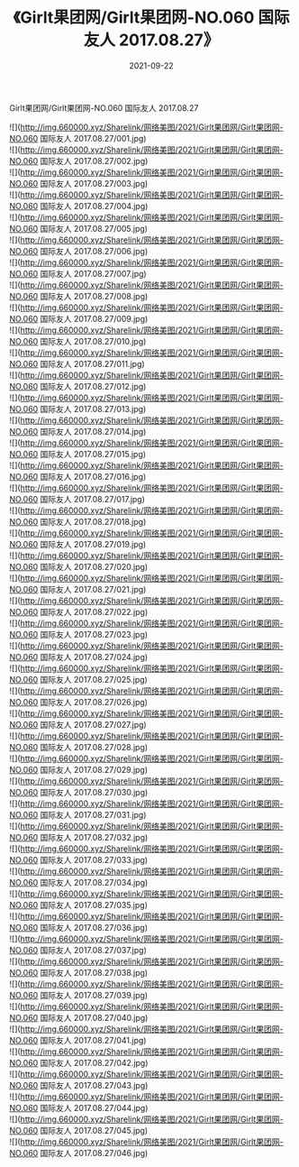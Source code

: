 ﻿---
layout: post
title:  《Girlt果团网/Girlt果团网-NO.060 国际友人 2017.08.27》
date:   2021-09-22
img: http://img.660000.xyz/Sharelink/网络美图/2021/Girlt果团网/Girlt果团网-NO.060 国际友人 2017.08.27/000.jpg
categories: [美女, 清纯, 唯美]
---

Girlt果团网/Girlt果团网-NO.060 国际友人 2017.08.27

 ![](http://img.660000.xyz/Sharelink/网络美图/2021/Girlt果团网/Girlt果团网-NO.060 国际友人 2017.08.27/001.jpg) <br>![](http://img.660000.xyz/Sharelink/网络美图/2021/Girlt果团网/Girlt果团网-NO.060 国际友人 2017.08.27/002.jpg) <br>![](http://img.660000.xyz/Sharelink/网络美图/2021/Girlt果团网/Girlt果团网-NO.060 国际友人 2017.08.27/003.jpg) <br>![](http://img.660000.xyz/Sharelink/网络美图/2021/Girlt果团网/Girlt果团网-NO.060 国际友人 2017.08.27/004.jpg) <br>![](http://img.660000.xyz/Sharelink/网络美图/2021/Girlt果团网/Girlt果团网-NO.060 国际友人 2017.08.27/005.jpg) <br>![](http://img.660000.xyz/Sharelink/网络美图/2021/Girlt果团网/Girlt果团网-NO.060 国际友人 2017.08.27/006.jpg) <br>![](http://img.660000.xyz/Sharelink/网络美图/2021/Girlt果团网/Girlt果团网-NO.060 国际友人 2017.08.27/007.jpg) <br>![](http://img.660000.xyz/Sharelink/网络美图/2021/Girlt果团网/Girlt果团网-NO.060 国际友人 2017.08.27/008.jpg) <br>![](http://img.660000.xyz/Sharelink/网络美图/2021/Girlt果团网/Girlt果团网-NO.060 国际友人 2017.08.27/009.jpg) <br>![](http://img.660000.xyz/Sharelink/网络美图/2021/Girlt果团网/Girlt果团网-NO.060 国际友人 2017.08.27/010.jpg) <br>![](http://img.660000.xyz/Sharelink/网络美图/2021/Girlt果团网/Girlt果团网-NO.060 国际友人 2017.08.27/011.jpg) <br>![](http://img.660000.xyz/Sharelink/网络美图/2021/Girlt果团网/Girlt果团网-NO.060 国际友人 2017.08.27/012.jpg) <br>![](http://img.660000.xyz/Sharelink/网络美图/2021/Girlt果团网/Girlt果团网-NO.060 国际友人 2017.08.27/013.jpg) <br>![](http://img.660000.xyz/Sharelink/网络美图/2021/Girlt果团网/Girlt果团网-NO.060 国际友人 2017.08.27/014.jpg) <br>![](http://img.660000.xyz/Sharelink/网络美图/2021/Girlt果团网/Girlt果团网-NO.060 国际友人 2017.08.27/015.jpg) <br>![](http://img.660000.xyz/Sharelink/网络美图/2021/Girlt果团网/Girlt果团网-NO.060 国际友人 2017.08.27/016.jpg) <br>![](http://img.660000.xyz/Sharelink/网络美图/2021/Girlt果团网/Girlt果团网-NO.060 国际友人 2017.08.27/017.jpg) <br>![](http://img.660000.xyz/Sharelink/网络美图/2021/Girlt果团网/Girlt果团网-NO.060 国际友人 2017.08.27/018.jpg) <br>![](http://img.660000.xyz/Sharelink/网络美图/2021/Girlt果团网/Girlt果团网-NO.060 国际友人 2017.08.27/019.jpg) <br>![](http://img.660000.xyz/Sharelink/网络美图/2021/Girlt果团网/Girlt果团网-NO.060 国际友人 2017.08.27/020.jpg) <br>![](http://img.660000.xyz/Sharelink/网络美图/2021/Girlt果团网/Girlt果团网-NO.060 国际友人 2017.08.27/021.jpg) <br>![](http://img.660000.xyz/Sharelink/网络美图/2021/Girlt果团网/Girlt果团网-NO.060 国际友人 2017.08.27/022.jpg) <br>![](http://img.660000.xyz/Sharelink/网络美图/2021/Girlt果团网/Girlt果团网-NO.060 国际友人 2017.08.27/023.jpg) <br>![](http://img.660000.xyz/Sharelink/网络美图/2021/Girlt果团网/Girlt果团网-NO.060 国际友人 2017.08.27/024.jpg) <br>![](http://img.660000.xyz/Sharelink/网络美图/2021/Girlt果团网/Girlt果团网-NO.060 国际友人 2017.08.27/025.jpg) <br>![](http://img.660000.xyz/Sharelink/网络美图/2021/Girlt果团网/Girlt果团网-NO.060 国际友人 2017.08.27/026.jpg) <br>![](http://img.660000.xyz/Sharelink/网络美图/2021/Girlt果团网/Girlt果团网-NO.060 国际友人 2017.08.27/027.jpg) <br>![](http://img.660000.xyz/Sharelink/网络美图/2021/Girlt果团网/Girlt果团网-NO.060 国际友人 2017.08.27/028.jpg) <br>![](http://img.660000.xyz/Sharelink/网络美图/2021/Girlt果团网/Girlt果团网-NO.060 国际友人 2017.08.27/029.jpg) <br>![](http://img.660000.xyz/Sharelink/网络美图/2021/Girlt果团网/Girlt果团网-NO.060 国际友人 2017.08.27/030.jpg) <br>![](http://img.660000.xyz/Sharelink/网络美图/2021/Girlt果团网/Girlt果团网-NO.060 国际友人 2017.08.27/031.jpg) <br>![](http://img.660000.xyz/Sharelink/网络美图/2021/Girlt果团网/Girlt果团网-NO.060 国际友人 2017.08.27/032.jpg) <br>![](http://img.660000.xyz/Sharelink/网络美图/2021/Girlt果团网/Girlt果团网-NO.060 国际友人 2017.08.27/033.jpg) <br>![](http://img.660000.xyz/Sharelink/网络美图/2021/Girlt果团网/Girlt果团网-NO.060 国际友人 2017.08.27/034.jpg) <br>![](http://img.660000.xyz/Sharelink/网络美图/2021/Girlt果团网/Girlt果团网-NO.060 国际友人 2017.08.27/035.jpg) <br>![](http://img.660000.xyz/Sharelink/网络美图/2021/Girlt果团网/Girlt果团网-NO.060 国际友人 2017.08.27/036.jpg) <br>![](http://img.660000.xyz/Sharelink/网络美图/2021/Girlt果团网/Girlt果团网-NO.060 国际友人 2017.08.27/037.jpg) <br>![](http://img.660000.xyz/Sharelink/网络美图/2021/Girlt果团网/Girlt果团网-NO.060 国际友人 2017.08.27/038.jpg) <br>![](http://img.660000.xyz/Sharelink/网络美图/2021/Girlt果团网/Girlt果团网-NO.060 国际友人 2017.08.27/039.jpg) <br>![](http://img.660000.xyz/Sharelink/网络美图/2021/Girlt果团网/Girlt果团网-NO.060 国际友人 2017.08.27/040.jpg) <br>![](http://img.660000.xyz/Sharelink/网络美图/2021/Girlt果团网/Girlt果团网-NO.060 国际友人 2017.08.27/041.jpg) <br>![](http://img.660000.xyz/Sharelink/网络美图/2021/Girlt果团网/Girlt果团网-NO.060 国际友人 2017.08.27/042.jpg) <br>![](http://img.660000.xyz/Sharelink/网络美图/2021/Girlt果团网/Girlt果团网-NO.060 国际友人 2017.08.27/043.jpg) <br>![](http://img.660000.xyz/Sharelink/网络美图/2021/Girlt果团网/Girlt果团网-NO.060 国际友人 2017.08.27/044.jpg) <br>![](http://img.660000.xyz/Sharelink/网络美图/2021/Girlt果团网/Girlt果团网-NO.060 国际友人 2017.08.27/045.jpg) <br>![](http://img.660000.xyz/Sharelink/网络美图/2021/Girlt果团网/Girlt果团网-NO.060 国际友人 2017.08.27/046.jpg) <br>